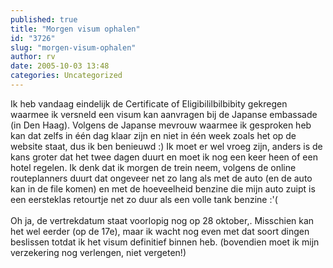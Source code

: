 ```yaml
---
published: true
title: "Morgen visum ophalen"
id: "3726"
slug: "morgen-visum-ophalen"
author: rv
date: 2005-10-03 13:48
categories: Uncategorized
---
```

Ik heb vandaag eindelijk de Certificate of Eligibililbilbibity gekregen waarmee ik versneld een visum kan aanvragen bij de Japanse embassade (in Den Haag). Volgens de Japanse mevrouw waarmee ik gesproken heb kan dat zelfs in één dag klaar zijn en niet in één week zoals het op de website staat, dus ik ben benieuwd :) Ik moet er wel vroeg zijn, anders is de kans groter dat het twee dagen duurt en moet ik nog een keer heen of een hotel regelen. Ik denk dat ik morgen de trein neem, volgens de online routeplanners duurt dat ongeveer net zo lang als met de auto (en de auto kan in de file komen) en met de hoeveelheid benzine die mijn auto zuipt is een eersteklas retourtje net zo duur als een volle tank benzine :'(<br /><br />Oh ja, de vertrekdatum staat voorlopig nog op 28 oktober,. Misschien kan het wel eerder (op de 17e), maar ik wacht nog even met dat soort dingen beslissen totdat ik het visum definitief binnen heb. (bovendien moet ik mijn verzekering nog verlengen, niet vergeten!)